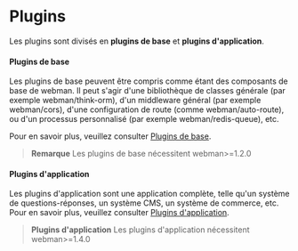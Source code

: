 # Plugins
Les plugins sont divisés en **plugins de base** et **plugins d'application**.

#### Plugins de base
Les plugins de base peuvent être compris comme étant des composants de base de webman. Il peut s'agir d'une bibliothèque de classes générale (par exemple webman/think-orm), d'un middleware général (par exemple webman/cors), d'une configuration de route (comme webman/auto-route), ou d'un processus personnalisé (par exemple webman/redis-queue), etc.

Pour en savoir plus, veuillez consulter [Plugins de base](plugin/base.md).

> **Remarque**
> Les plugins de base nécessitent webman>=1.2.0

#### Plugins d'application
Les plugins d'application sont une application complète, telle qu'un système de questions-réponses, un système CMS, un système de commerce, etc.
Pour en savoir plus, veuillez consulter [Plugins d'application](app/app.md).

> **Plugins d'application**
> Les plugins d'application nécessitent webman>=1.4.0
